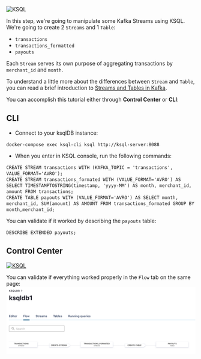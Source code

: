 ![KSQL](https://secure.meetupstatic.com/photos/event/4/2/2/4/600_479116932.jpeg)

In this step, we're going to manipulate some Kafka Streams using KSQL. We're going to create 2 `Streams` and 1 `Table`:
* `transactions`
* `transactions_formatted`
* `payouts`

Each `Stream` serves its own purpose of aggregating transactions by `merchant_id` and `month`.

To understand a little more about the differences between `Stream` and `Table`, you can read a brief introduction to [Streams and Tables in Kafka](https://www.confluent.io/blog/kafka-streams-tables-part-1-event-streaming/).

You can accomplish this tutorial either through **Control Center** or **CLI**:

## CLI
* Connect to your ksqlDB instance:
```
docker-compose exec ksql-cli ksql http://ksql-server:8088
```
* When you enter in KSQL console, run the following commands:
```
CREATE STREAM transactions WITH (KAFKA_TOPIC = 'transactions', VALUE_FORMAT='AVRO');
CREATE STREAM transactions_formated WITH (VALUE_FORMAT='AVRO') AS SELECT TIMESTAMPTOSTRING(timestamp, 'yyyy-MM') AS month, merchant_id, amount FROM transactions;
CREATE TABLE payouts WITH (VALUE_FORMAT='AVRO') AS SELECT month, merchant_id, SUM(amount) AS AMOUNT FROM transactions_formated GROUP BY month,merchant_id;
```
You can validate if it worked by describing the `payouts` table:
```
DESCRIBE EXTENDED payouts;
```

## Control Center
[![KSQL](https://j.gifs.com/wV4AB8.gif)](https://youtu.be/X6Xy8Vq53lw)

You can validate if everything worked properly in the `Flow` tab on the same page:
![Flow KSQL](ksql.png)